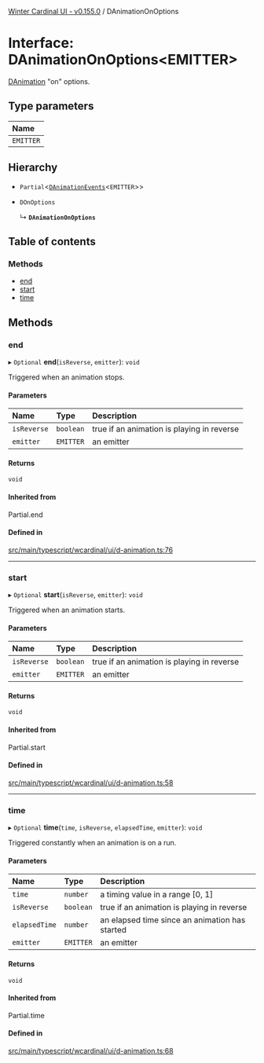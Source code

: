[Winter Cardinal UI - v0.155.0](../index.md) / DAnimationOnOptions

# Interface: DAnimationOnOptions<EMITTER\>

[DAnimation](DAnimation.md) "on" options.

## Type parameters

| Name |
| :------ |
| `EMITTER` |

## Hierarchy

- `Partial`<[`DAnimationEvents`](DAnimationEvents.md)<`EMITTER`\>\>

- `DOnOptions`

  ↳ **`DAnimationOnOptions`**

## Table of contents

### Methods

- [end](DAnimationOnOptions.md#end)
- [start](DAnimationOnOptions.md#start)
- [time](DAnimationOnOptions.md#time)

## Methods

### end

▸ `Optional` **end**(`isReverse`, `emitter`): `void`

Triggered when an animation stops.

#### Parameters

| Name | Type | Description |
| :------ | :------ | :------ |
| `isReverse` | `boolean` | true if an animation is playing in reverse |
| `emitter` | `EMITTER` | an emitter |

#### Returns

`void`

#### Inherited from

Partial.end

#### Defined in

[src/main/typescript/wcardinal/ui/d-animation.ts:76](https://github.com/winter-cardinal/winter-cardinal-ui/blob/v0.155.0/src/main/typescript/wcardinal/ui/d-animation.ts#L76)

___

### start

▸ `Optional` **start**(`isReverse`, `emitter`): `void`

Triggered when an animation starts.

#### Parameters

| Name | Type | Description |
| :------ | :------ | :------ |
| `isReverse` | `boolean` | true if an animation is playing in reverse |
| `emitter` | `EMITTER` | an emitter |

#### Returns

`void`

#### Inherited from

Partial.start

#### Defined in

[src/main/typescript/wcardinal/ui/d-animation.ts:58](https://github.com/winter-cardinal/winter-cardinal-ui/blob/v0.155.0/src/main/typescript/wcardinal/ui/d-animation.ts#L58)

___

### time

▸ `Optional` **time**(`time`, `isReverse`, `elapsedTime`, `emitter`): `void`

Triggered constantly when an animation is on a run.

#### Parameters

| Name | Type | Description |
| :------ | :------ | :------ |
| `time` | `number` | a timing value in a range [0, 1] |
| `isReverse` | `boolean` | true if an animation is playing in reverse |
| `elapsedTime` | `number` | an elapsed time since an animation has started |
| `emitter` | `EMITTER` | an emitter |

#### Returns

`void`

#### Inherited from

Partial.time

#### Defined in

[src/main/typescript/wcardinal/ui/d-animation.ts:68](https://github.com/winter-cardinal/winter-cardinal-ui/blob/v0.155.0/src/main/typescript/wcardinal/ui/d-animation.ts#L68)
